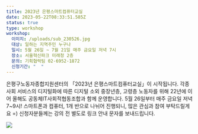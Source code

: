 ```yaml
---
title: 2023년 은평스마트컴퓨터교실
date: 2023-05-22T08:33:51.585Z
status: true
type: workshop
workshop:
  이미지: /uploads/sub_230526.jpg
  대상: 일하는 지역주민 누구나
  일시: 5월 26일 ~ 7월 21일 매주 금요일 저녁 7시
  장소: 서울혁신파크 미래청 2층
  문의: 기획협력팀 02-6952-1872
  신청기간: "  "
---
```

은평구노동자종합지원센터의 「2023년 은평스마트컴퓨터교실」이 시작됩니다.
각종 사회 서비스의 디지털화에 따른 디지털 소외 중장년층, 고령층 노동자를 위해 22년에 이어 올해도 공동체IT사회적협동조합과 함께 운영합니다.
5월 26일부터 매주 금요일 저녁 7~9시! 스마트폰과 컴퓨터, 1개 반으로 나뉘어 진행되니, 많은 관심과 참여 부탁드릴게요 =) 
신청자분들께는 강의 전 별도로 링크 안내 문자를 보내드립니다.

![](/uploads/sub_230526.jpg)
